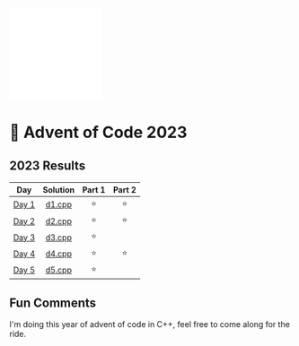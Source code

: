 <img src="./.assets/cpp-heart-white.png" width="164">

# 🎄 Advent of Code 2023

<!--- advent_readme_stars table --->
## 2023 Results

| Day | Solution | Part 1 | Part 2 |
| :---: | :---: | :---: | :---: |
| [Day 1](https://adventofcode.com/2023/day/1) | [d1.cpp](d1/d1.cpp) | ⭐ | ⭐ |
| [Day 2](https://adventofcode.com/2023/day/2) | [d2.cpp](d2/d2.cpp) | ⭐ | ⭐ |
| [Day 3](https://adventofcode.com/2023/day/3) | [d3.cpp](d3/d3.cpp) | ⭐ |   |
| [Day 4](https://adventofcode.com/2023/day/4) | [d4.cpp](d4/d4.cpp) | ⭐ | ⭐ |
| [Day 5](https://adventofcode.com/2023/day/5) | [d5.cpp](d5/d5.cpp) | ⭐ |   |
<!--- advent_readme_stars table --->

## Fun Comments
I'm doing this year of advent of code in C++, feel free to come along for the ride.

